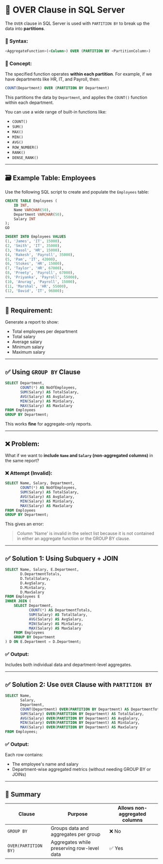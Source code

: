 
# 📘 OVER Clause in SQL Server

The `OVER` clause in SQL Server is used with `PARTITION BY` to break up the data into **partitions**.

### 🔧 Syntax:
```sql
<AggregateFunction>(<Column>) OVER (PARTITION BY <PartitionColumn>)
```

### 🧠 Concept:
The specified function operates **within each partition**. For example, if we have departments like HR, IT, and Payroll, then:

```sql
COUNT(Department) OVER (PARTITION BY Department)
```

This partitions the data by `Department`, and applies the `COUNT()` function within each department.

You can use a wide range of built-in functions like:
- `COUNT()`
- `SUM()`
- `MAX()`
- `MIN()`
- `AVG()`
- `ROW_NUMBER()`
- `RANK()`
- `DENSE_RANK()`

---

## 🗃️ Example Table: Employees

Use the following SQL script to create and populate the `Employees` table:

```sql
CREATE TABLE Employees (
    ID INT,
    Name VARCHAR(50),
    Department VARCHAR(50),
    Salary INT
);
GO

INSERT INTO Employees VALUES
(1, 'James', 'IT', 15000),
(2, 'Smith', 'IT', 35000),
(3, 'Rasol', 'HR', 15000),
(4, 'Rakesh', 'Payroll', 35000),
(5, 'Pam', 'IT', 42000),
(6, 'Stokes', 'HR', 15000),
(7, 'Taylor', 'HR', 67000),
(8, 'Preety', 'Payroll', 67000),
(9, 'Priyanka', 'Payroll', 55000),
(10, 'Anurag', 'Payroll', 15000),
(11, 'Marshal', 'HR', 55000),
(12, 'David', 'IT', 96000);
```

---

## 🧾 Requirement:
Generate a report to show:
- Total employees per department
- Total salary
- Average salary
- Minimum salary
- Maximum salary

---

## ✅ Using `GROUP BY` Clause

```sql
SELECT Department, 
       COUNT(*) AS NoOfEmployees, 
       SUM(Salary) AS TotalSalary,
       AVG(Salary) AS AvgSalary,
       MIN(Salary) AS MinSalary, 
       MAX(Salary) AS MaxSalary
FROM Employees
GROUP BY Department;
```

This works **fine** for aggregate-only reports.

---

## ❌ Problem:
What if we want to **include `Name` and `Salary` (non-aggregated columns)** in the same report?

### ❌ Attempt (Invalid):

```sql
SELECT Name, Salary, Department, 
       COUNT(*) AS NoOfEmployees, 
       SUM(Salary) AS TotalSalary,
       AVG(Salary) AS AvgSalary,
       MIN(Salary) AS MinSalary, 
       MAX(Salary) AS MaxSalary
FROM Employees
GROUP BY Department;
```

This gives an error:
> Column 'Name' is invalid in the select list because it is not contained in either an aggregate function or the GROUP BY clause.

---

## ✅ Solution 1: Using Subquery + JOIN

```sql
SELECT Name, Salary, E.Department, 
       D.DepartmentTotals,
       D.TotalSalary, 
       D.AvgSalary, 
       D.MinSalary, 
       D.MaxSalary   
FROM Employees E
INNER JOIN (
    SELECT Department, 
           COUNT(*) AS DepartmentTotals,
           SUM(Salary) AS TotalSalary,
           AVG(Salary) AS AvgSalary,
           MIN(Salary) AS MinSalary, 
           MAX(Salary) AS MaxSalary
    FROM Employees
    GROUP BY Department
) D ON E.Department = D.Department;
```

### ✅ Output:
Includes both individual data and department-level aggregates.

---

## ✅ Solution 2: Use `OVER` Clause with `PARTITION BY`

```sql
SELECT Name, 
       Salary, 
       Department,
       COUNT(Department) OVER(PARTITION BY Department) AS DepartmentTotals,
       SUM(Salary) OVER(PARTITION BY Department) AS TotalSalary,
       AVG(Salary) OVER(PARTITION BY Department) AS AvgSalary,
       MIN(Salary) OVER(PARTITION BY Department) AS MinSalary,
       MAX(Salary) OVER(PARTITION BY Department) AS MaxSalary
FROM Employees;
```

### ✅ Output:
Each row contains:
- The employee's name and salary
- Department-wise aggregated metrics (without needing GROUP BY or JOINs)

---

## 🧠 Summary

| Clause         | Purpose                                  | Allows non-aggregated columns |
|----------------|-------------------------------------------|-------------------------------|
| `GROUP BY`     | Groups data and aggregates per group      | ❌ No                         |
| `OVER(PARTITION BY)` | Aggregates while preserving row-level data | ✅ Yes                        |
